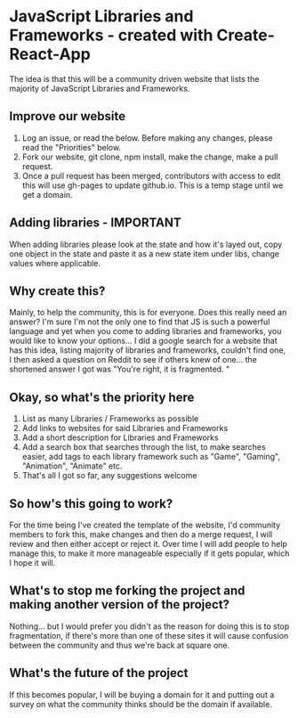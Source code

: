 # JavaScript Libraries and Frameworks - created with Create-React-App

The idea is that this will be a community driven website that lists the majority of JavaScript Libraries and Frameworks.

## Improve our website
1. Log an issue, or read the below.
Before making any changes, please read the "Priorities" below.
1. Fork our website, git clone, npm install, make the change, make a pull request. 
2. Once a pull request has been merged, contributors with access to edit this will use gh-pages to update github.io. This is a temp stage until we get a domain.

## Adding libraries - IMPORTANT
When adding libraries please look at the state and how it's layed out, copy one object in the state and paste it as a new state item under libs, change values where applicable.

## Why create this?
Mainly, to help the community, this is for everyone.
Does this really need an answer? I'm sure I'm not the only one to find that JS is such a powerful language and yet when you come to adding libraries and frameworks, you would like to know your options...
I did a google search for a website that has this idea, listing majority of libraries and frameworks, couldn't find one, I then  asked a question on Reddit to see if others knew of one... the shortened answer I got was "You're right, it is fragmented. "

## Okay, so what's the priority here
1. List as many Libraries / Frameworks as possible
2. Add links to websites for said Libraries and Frameworks
3. Add a short description for Libraries and Frameworks
4. Add a search box that searches through the list, to make searches easier, add tags to each library framework such as "Game", "Gaming", "Animation", "Animate" etc.
5. That's all I got so far, any suggestions welcome

## So how's this going to work?
For the time being I've created the template of the website, I'd community members to fork this, make changes and then do a merge request, I will review and then either accept or reject it. 
Over time I will add people to help manage this, to make it more manageable especially if it gets popular, which I hope it will.

## What's to stop me forking the project and making another version of the project?
Nothing... but I would prefer you didn't as the reason for doing this is to stop fragmentation, if there's more than one of these sites it will cause confusion between the community and thus we're back at square one.

## What's the future of the project
If this becomes popular, I will be buying a domain for it and putting out a survey on what the community thinks should be the domain if available.
